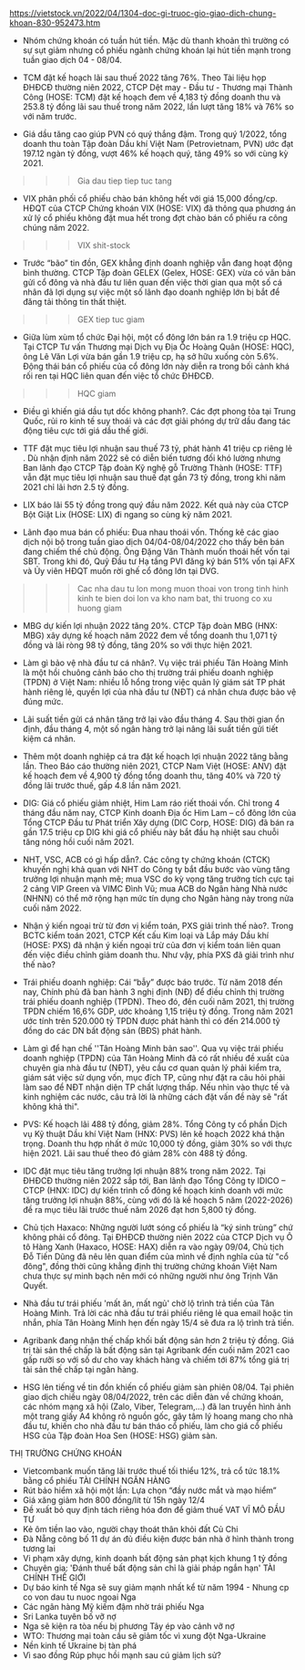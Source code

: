 https://vietstock.vn/2022/04/1304-doc-gi-truoc-gio-giao-dich-chung-khoan-830-952473.htm
* Nhóm chứng khoán có tuần hút tiền. Mặc dù thanh khoản thì trường có sự sụt giảm nhưng cổ phiếu ngành chứng khoán lại hút tiền mạnh trong tuần giao dịch 04 - 08/04. 
>>> 
* TCM đặt kế hoạch lãi sau thuế 2022 tăng 76%. Theo Tài liệu họp ĐHĐCĐ thường niên 2022, CTCP Dệt may - Đầu tư - Thương mại Thành Công (HOSE: TCM) đặt kế hoạch đem về 4,183 tỷ đồng doanh thu và 253.8 tỷ đồng lãi sau thuế trong năm 2022, lần lượt tăng 18% và 76% so với năm trước.
>>>
* Giá dầu tăng cao giúp PVN có quý thắng đậm. Trong quý 1/2022, tổng doanh thu toàn Tập đoàn Dầu khí Việt Nam (Petrovietnam, PVN) ước đạt 197.12 ngàn tỷ đồng, vượt 46% kế hoạch quý, tăng 49% so với cùng kỳ 2021.
>>> Gia dau tiep tiep tuc tang
* VIX phân phối cổ phiếu chào bán không hết với giá 15,000 đồng/cp. HĐQT của CTCP Chứng khoán VIX (HOSE: VIX) đã thông qua phương án xử lý cổ phiếu không đặt mua hết trong đợt chào bán cổ phiếu ra công chúng năm 2022. 
>>> VIX shit-stock
* Trước “bão” tin đồn, GEX khẳng định doanh nghiệp vẫn đang hoạt động bình thường. CTCP Tập đoàn GELEX (Gelex, HOSE: GEX) vừa có văn bản gửi cổ đông và nhà đầu tư liên quan đến việc thời gian qua một số cá nhân đã lợi dụng sự việc một số lãnh đạo doanh nghiệp lớn bị bắt để đăng tải thông tin thất thiệt.
>>> GEX tiep tuc giam
* Giữa lùm xùm tổ chức Đại hội, một cổ đông lớn bán ra 1.9 triệu cp HQC. Tại CTCP Tư vấn Thương mại Dịch vụ Địa Ốc Hoàng Quân (HOSE: HQC), ông Lê Văn Lợi vừa bán gần 1.9 triệu cp, hạ sở hữu xuống còn 5.6%. Động thái bán cổ phiếu của cổ đông lớn này diễn ra trong bối cảnh khá rối ren tại HQC liên quan đến việc tổ chức ĐHĐCĐ.
>>> HQC giam
* Điều gì khiến giá dầu tụt dốc không phanh?. Các đợt phong tỏa tại Trung Quốc, rủi ro kinh tế suy thoái và các đợt giải phóng dự trữ dầu đang tác động tiêu cực tới giá dầu thế giới. 
>>>
* TTF đặt mục tiêu lợi nhuận sau thuế 73 tỷ, phát hành 41 triệu cp riêng lẻ . Dù nhận định năm 2022 sẽ có diễn biến tương đối khó lường nhưng Ban lãnh đạo CTCP Tập đoàn Kỹ nghệ gỗ Trường Thành (HOSE: TTF) vẫn đặt mục tiêu lợi nhuận sau thuế đạt gần 73 tỷ đồng, trong khi năm 2021 chỉ lãi hơn 2.5 tỷ đồng.
>>> 
* LIX báo lãi 55 tỷ đồng trong quý đầu năm 2022. Kết quả này của CTCP Bột Giặt Lix (HOSE: LIX) đi ngang so cùng kỳ năm 2021.
>>> 
* Lãnh đạo mua bán cổ phiếu: Đua nhau thoái vốn. Thống kê các giao dịch nội bộ trong tuần giao dịch 04/04-08/04/2022 cho thấy bên bán đang chiếm thế chủ động. Ông Đặng Văn Thành muốn thoái hết vốn tại SBT. Trong khi đó, Quỹ Đầu tư Hạ tầng PVI đăng ký bán 51% vốn tại AFX và Ủy viên HĐQT muốn rời ghế cổ đông lớn tại DVG.
>>> Cac nha dau tu lon mong muon thoai von trong tinh hinh kinh te bien doi lon va kho nam bat, thi truong co xu huong giam
* MBG dự kiến lợi nhuận 2022 tăng 20%. CTCP Tập đoàn MBG (HNX: MBG) xây dựng kế hoạch năm 2022 đem về tổng doanh thu 1,071 tỷ đồng và lãi ròng 98 tỷ đồng, tăng 20% so với thực hiện 2021.
>>>
* Làm gì bảo vệ nhà đầu tư cá nhân?. Vụ việc trái phiếu Tân Hoàng Minh là một hồi chuông cảnh báo cho thị trường trái phiếu doanh nghiệp (TPDN) ở Việt Nam: nhiều lỗ hổng trong việc quản lý giám sát TP phát hành riêng lẻ, quyền lợi của nhà đầu tư (NĐT) cá nhân chưa được bảo vệ đúng mức.
>>>
* Lãi suất tiền gửi cá nhân tăng trở lại vào đầu tháng 4. Sau thời gian ổn định, đầu tháng 4, một số ngân hàng trở lại nâng lãi suất tiền gửi tiết kiệm cá nhân.
>>> 
* Thêm một doanh nghiệp cá tra đặt kế hoạch lợi nhuận 2022 tăng bằng lần. Theo Báo cáo thường niên 2021, CTCP Nam Việt (HOSE: ANV) đặt kế hoạch đem về 4,900 tỷ đồng tổng doanh thu, tăng 40% và 720 tỷ đồng lãi trước thuế, gấp 4.8 lần năm 2021.
>>>
* DIG: Giá cổ phiếu giảm nhiệt, Him Lam ráo riết thoái vốn. Chỉ trong 4 tháng đầu năm nay, CTCP Kinh doanh Địa ốc Him Lam – cổ đông lớn của Tổng CTCP Đầu tư Phát triển Xây dựng (DIC Corp, HOSE: DIG) đã bán ra gần 17.5 triệu cp DIG khi giá cổ phiếu này bắt đầu hạ nhiệt sau chuỗi tăng nóng hồi cuối năm 2021.
>>>
* NHT, VSC, ACB có gì hấp dẫn?. Các công ty chứng khoán (CTCK) khuyến nghị khả quan với NHT do Công ty bắt đầu bước vào vùng tăng trưởng lợi nhuận mạnh mẽ; mua VSC do kỳ vọng tăng trưởng tích cực tại 2 cảng VIP Green và VIMC Đình Vũ; mua ACB do Ngân hàng Nhà nước (NHNN) có thể mở rộng hạn mức tín dụng cho Ngân hàng này trong nửa cuối năm 2022.
>>>
* Nhận ý kiến ngoại trừ từ đơn vị kiểm toán, PXS giải trình thế nào?. Trong BCTC kiểm toán 2021, CTCP Kết cấu Kim loại và Lắp máy Dầu khí (HOSE: PXS) đã nhận ý kiến ngoại trừ của đơn vị kiểm toán liên quan đến việc điều chỉnh giảm doanh thu. Như vậy, phía PXS đã giải trình như thế nào?
>>>
* Trái phiếu doanh nghiệp: Cái “bẫy” được báo trước. Từ năm 2018 đến nay, Chính phủ đã ban hành 3 nghị định (NĐ) để điều chỉnh thị trường trái phiếu doanh nghiệp (TPDN). Theo đó, đến cuối năm 2021, thị trường TPDN chiếm 16,6% GDP, ước khoảng 1,15 triệu tỷ đồng. Trong năm 2021 ước tính trên 520.000 tỷ TPDN được phát hành thì có đến 214.000 tỷ đồng do các DN bất động sản (BĐS) phát hành.
>>>
* Làm gì để hạn chế ''Tân Hoàng Minh bản sao''. Qua vụ việc trái phiếu doanh nghiệp (TPDN) của Tân Hoàng Minh đã có rất nhiều đề xuất của chuyên gia nhà đầu tư (NĐT), yêu cầu cơ quan quản lý phải kiểm tra, giám sát việc sử dụng vốn, mục đích TP, cũng như đặt ra câu hỏi phải làm sao để NĐT nhận diện TP chất lượng thấp. Nếu nhìn vào thực tế và kinh nghiệm các nước, câu trả lời là những cách đặt vấn đề này sẽ "rất không khả thi".
>>>
* PVS: Kế hoạch lãi 488 tỷ đồng, giảm 28%. Tổng Công ty cổ phần Dịch vụ Kỹ thuật Dầu khí Việt Nam (HNX: PVS) lên kế hoạch 2022 khá thận trọng. Doanh thu hợp nhất ở mức 10,000 tỷ đồng, giảm 30% so với thực hiện 2021. Lãi sau thuế theo đó giảm 28% còn 488 tỷ đồng.
>>>
* IDC đặt mục tiêu tăng trưởng lợi nhuận 88% trong năm 2022. Tại ĐHĐCĐ thường niên 2022 sắp tới, Ban lãnh đạo Tổng Công ty IDICO – CTCP (HNX: IDC) dự kiến trình cổ đông kế hoạch kinh doanh với mức tăng trưởng lợi nhuận 88%, cùng với đó là kế hoạch 5 năm (2022-2026) đề ra mục tiêu lãi trước thuế năm 2026 đạt hơn 5,800 tỷ đồng.
>>>
* Chủ tịch Haxaco: Những người lướt sóng cổ phiếu là “ký sinh trùng” chứ không phải cổ đông. Tại ĐHĐCĐ thường niên 2022 của CTCP Dịch vụ Ô tô Hàng Xanh (Haxaco, HOSE: HAX) diễn ra vào ngày 09/04, Chủ tịch Đỗ Tiến Dũng đã nêu lên quan điểm của mình về định nghĩa của từ "cổ đông", đồng thời cũng khẳng định thị trường chứng khoán Việt Nam chưa thực sự minh bạch nên mới có những người như ông Trịnh Văn Quyết.
>>>
* Nhà đầu tư trái phiếu 'mất ăn, mất ngủ' chờ lộ trình trả tiền của Tân Hoàng Minh. Trả lời các nhà đầu tư trái phiếu riêng lẻ qua email hoặc tin nhắn, phía Tân Hoàng Minh hẹn đến ngày 15/4 sẽ đưa ra lộ trình trả tiền.
>>>
* Agribank đang nhận thế chấp khối bất động sản hơn 2 triệu tỷ đồng. Giá trị tài sản thế chấp là bất động sản tại Agribank đến cuối năm 2021 cao gấp rưỡi so với số dư cho vay khách hàng và chiếm tới 87% tổng giá trị tài sản thế chấp tại ngân hàng.
>>>
* HSG lên tiếng về tin đồn khiến cổ phiếu giảm sàn phiên 08/04. Tại phiên giao dịch chiều ngày 08/04/2022, trên các diễn đàn về chứng khoán, các nhóm mạng xã hội (Zalo, Viber, Telegram,...) đã lan truyền hình ảnh một trang giấy A4 không rõ nguồn gốc, gây tâm lý hoang mang cho nhà đầu tư, khiến cho nhà đầu tư bán tháo cổ phiếu, làm cho giá cổ phiếu HSG của Tập đoàn Hoa Sen (HOSE: HSG) giảm sàn.
>>>
THỊ TRƯỜNG CHỨNG KHOÁN
* Vietcombank muốn tăng lãi trước thuế tối thiểu 12%, trả cổ tức 18.1% bằng cổ phiếu
TÀI CHÍNH NGÂN HÀNG
* Rút bảo hiểm xã hội một lần: Lựa chọn “đầy nước mắt và mạo hiểm”
* Giá xăng giảm hơn 800 đồng/lít từ 15h ngày 12/4
* Đề xuất bỏ quy định tách riêng hóa đơn để giảm thuế VAT
VĨ MÔ ĐẦU TƯ
* Kẻ ôm tiền lao vào, người chạy thoát thân khỏi đất Củ Chi
* Đà Nẵng công bố 11 dự án đủ điều kiện được bán nhà ở hình thành trong tương lai
* Vi phạm xây dựng, kinh doanh bất động sản phạt kịch khung 1 tỷ đồng
* Chuyên gia: 'Đánh thuế bất động sản chỉ là giải pháp ngắn hạn'
TÀI CHÍNH THẾ GIỚI
* Dự báo kinh tế Nga sẽ suy giảm mạnh nhất kể từ năm 1994 - Nhung cp co von dau tu nuoc ngoai Nga
* Các ngân hàng Mỹ kiếm đậm nhờ trái phiếu Nga
* Sri Lanka tuyên bố vỡ nợ
* Nga sẽ kiện ra tòa nếu bị phương Tây ép vào cảnh vỡ nợ
* WTO: Thương mại toàn cầu sẽ giảm tốc vì xung đột Nga-Ukraine
* Nền kinh tế Ukraine bị tàn phá
* Vì sao đồng Rúp phục hồi mạnh sau cú giảm lịch sử?
